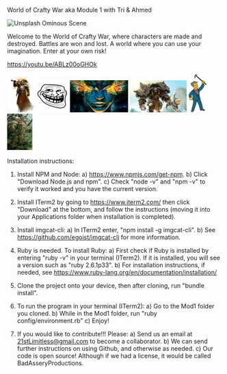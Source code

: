 World of Crafty War
aka Module 1 with Tri & Ahmed

![Unsplash Ominous Scene](https://images.unsplash.com/photo-1496526311033-8a80ae14a1f9?ixlib=rb-1.2.1&ixid=eyJhcHBfaWQiOjEyMDd9&auto=format&fit=crop&w=500&q=60)

Welcome to the World of Crafty War, where characters are made and destroyed. Battles are won and lost. A world where you can use your imagination. Enter at your own risk!

https://youtu.be/ABLz00oGHOk

![Warrior](https://raw.githubusercontent.com/LimitToInfinity/Mod1/master/lib/pic/warrior.png)
![Troll](https://raw.githubusercontent.com/LimitToInfinity/Mod1/master/lib/pic/troll.jpg)
![Shaman](https://raw.githubusercontent.com/LimitToInfinity/Mod1/master/lib/pic/shaman.jpg)
![Tauren](https://raw.githubusercontent.com/LimitToInfinity/Mod1/master/lib/pic/tauren.jpg)
![Skinner](https://raw.githubusercontent.com/LimitToInfinity/Mod1/master/lib/pic/skinner.png)
![Druid](https://raw.githubusercontent.com/LimitToInfinity/Mod1/master/lib/pic/druid.jpg)

Installation instructions:
1) Install NPM and Node:
  a) https://www.npmjs.com/get-npm.
  b) Click "Download Node.js and npm".
  c) Check "node -v" and "npm -v" to verify it worked and you have the current version.

2) Install ITerm2 by going to https://www.iterm2.com/ then click "Download" at the bottom, and follow the instructions (moving it into your Applications folder when installation is completed).

3) Install imgcat-cli:
  a) In ITerm2 enter, "npm install -g imgcat-cli".
  b) See https://github.com/egoist/imgcat-cli for more information.

4) Ruby is needed. To install Ruby:
  a) First check if Ruby is installed by entering "ruby -v" in your terminal (ITerm2). If it is installed, you will see a version such as "ruby 2.6.1p33".
  b) For installation instructions, if needed, see https://www.ruby-lang.org/en/documentation/installation/

5) Clone the project onto your device, then after cloning, run "bundle install".

6) To run the program in your terminal (ITerm2):
  a) Go to the Mod1 folder you cloned.
  b) While in the Mod1 folder, run "ruby config/environment.rb"
  c) Enjoy!
  
7) If you would like to contribute!!! Please:
  a) Send us an email at 21stLimitless@gmail.com to become a collaborator.
  b) We can send further instructions on using Github, and otherwise as needed.
  c) Our code is open source! Although if we had a license, it would be called BadAsseryProductions.
